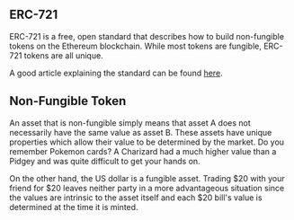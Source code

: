 ## ERC-721

ERC-721 is a free, open standard that describes how to build non-fungible tokens on the Ethereum blockchain. While most tokens are fungible, ERC-721 tokens are all unique.

A good article explaining the standard can be found [here](https://medium.com/crypto-currently/the-anatomy-of-erc721-e9db77abfc24).

## Non-Fungible Token

An asset that is non-fungible simply means that asset A does not necessarily have the same value as asset B. These assets have unique properties which allow their value to be determined by the market. Do you remember Pokemon cards? A Charizard had a much higher value than a Pidgey and was quite difficult to get your hands on. 

On the other hand, the US dollar is a fungible asset. Trading $20 with your friend for $20 leaves neither party in a more advantageous situation since the values are intrinsic to the asset itself and each $20 bill's value is determined at the time it is minted.